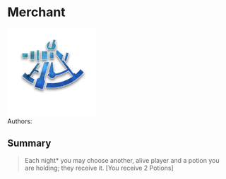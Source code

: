 # Merchant
<img src="https://raw.githubusercontent.com/yoyosource/BOTC-HomeBrew/master/Townsfolk/Merchant/image.png" alt="drawing" width="200"/>\
Authors: 

## Summary
> Each night* you may choose another, alive player and a potion you are holding; they receive it. [You receive 2 Potions]

